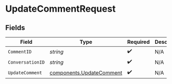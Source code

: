 # UpdateCommentRequest


## Fields

| Field                                                                | Type                                                                 | Required                                                             | Description                                                          |
| -------------------------------------------------------------------- | -------------------------------------------------------------------- | -------------------------------------------------------------------- | -------------------------------------------------------------------- |
| `CommentID`                                                          | *string*                                                             | :heavy_check_mark:                                                   | N/A                                                                  |
| `ConversationID`                                                     | *string*                                                             | :heavy_check_mark:                                                   | N/A                                                                  |
| `UpdateComment`                                                      | [components.UpdateComment](../../models/components/updatecomment.md) | :heavy_check_mark:                                                   | N/A                                                                  |